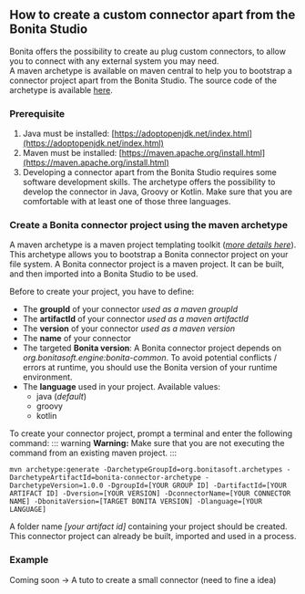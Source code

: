 ## How to create a custom connector apart from the Bonita Studio

Bonita offers the possibility to create au plug custom connectors, to allow you to connect with any external system you may need.  
A maven archetype is available on maven central to help you to bootstrap a connector project apart from the Bonita Studio. The source code of the archetype is available [here](https://github.com/bonitasoft/bonita-connector-archetype).

### Prerequisite

 1. Java must be installed: [https://adoptopenjdk.net/index.html](https://adoptopenjdk.net/index.html)
 2.  Maven must be installed: [https://maven.apache.org/install.html](https://maven.apache.org/install.html)
 3. Developing a connector apart from the Bonita Studio requires some software development skills. The  archetype offers the possibility to develop the connector in Java, Groovy or Kotlin. Make sure that you are comfortable with at least one of those three languages. 

### Create a Bonita connector project using the maven archetype

A maven archetype is a maven project templating toolkit (_[more details here](https://maven.apache.org/archetype/index.html)_). This archetype allows you to bootstrap a Bonita connector project on your file system. A Bonita connector project is a maven project. It can be built, and then imported into a Bonita Studio to be used.  

Before to create your project, you have to define: 

 - The **groupId** of your connector
     _used as a maven groupId_
 - The **artifactId** of your connector
    _used as a maven artifactId_
 - The **version** of your connector
    _used as a maven version_
 - The **name** of your connector
 - The targeted **Bonita version**: 
    A Bonita connector project depends on _org.bonitasoft.engine:bonita-common_. To avoid potential conflicts / errors at runtime, you should use the Bonita version of your runtime environment.
 - The **language** used in your project. Available values: 
     - java (_default_)
     - groovy
     - kotlin


To create your connector project, prompt a terminal and enter the following command: 
::: warning
**Warning:** Make sure that you are not executing the command from an existing maven project.
:::
```
mvn archetype:generate -DarchetypeGroupId=org.bonitasoft.archetypes -DarchetypeArtifactId=bonita-connector-archetype -DarchetypeVersion=1.0.0 -DgroupId=[YOUR GROUP ID] -DartifactId=[YOUR ARTIFACT ID] -Dversion=[YOUR VERSION] -DconnectorName=[YOUR CONNECTOR NAME] -DbonitaVersion=[TARGET BONITA VERSION] -Dlanguage=[YOUR LANGUAGE]
```
A folder name _[your artifact id]_ containing your project should be created. This connector project can already be built, imported and used in a process.

### Example 

Coming soon -> A tuto to create a small connector (need to fine a idea) 
